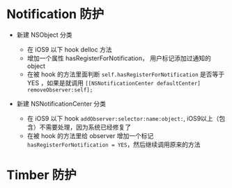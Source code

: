 

# Notification 防护

- 新建 NSObject 分类
    - 在 iOS9 以下 hook delloc 方法
    - 增加一个属性 hasRegisterForNotification， 用户标记添加过通知的object
    - 在被 hook 的方法里面判断 `self.hasRegisterForNotification` 是否等于 YES ，如果是就调用 `[[NSNotificationCenter defaultCenter] removeObserver:self];`

- 新建 NSNotificationCenter 分类
    - 在 iOS9 以下 hook `addObserver:selector:name:object:`, iOS9以上（包含）不需要处理，因为系统已经修复了
    - 在被 hook 的方法里给 observer 增加一个标记 `hasRegisterForNotification = YES`，然后继续调用原来的方法
    
# Timber 防护

